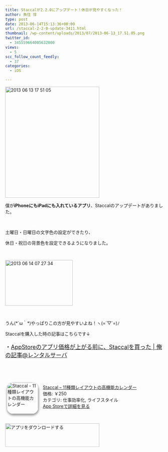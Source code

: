 ```yaml
---
title: Staccalが2.2.0にアップデート！休日が見やすくなった！
author: 魚住 惇
type: post
date: 2013-06-14T15:13:36+00:00
url: /staccal-2-2-0-update-3411.html
thumbnail: /wp-content/uploads/2013/07/2013-06-13_17.51.05.png
twitter_id:
  - 345559664005632000
views:
  - 5
scc_follow_count_feedly:
  - 37
categories:
  - iOS

---
```

<img decoding="async" loading="lazy" title="2013-06-13_17.51.05.png" src="/wp-content/uploads/2013/06/2013-06-13_17.51.05.png" alt="2013 06 13 17 51 05" width="300" height="353" border="0" />

<!--more-->

僕が**iPhoneにもiPadにも入れているアプリ**、Staccalのアップデートがありました。

 

土曜日・日曜日の文字色の設定ができたり、

休日・祝日の背景色を設定できるようになりました。

 

<img decoding="async" loading="lazy" title="2013-06-14_07.27.34.png" src="/wp-content/uploads/2013/06/2013-06-14_07.27.34.png" alt="2013 06 14 07 27 34" width="215" height="145" border="0" /> 

 

うん(\*´ω｀\*)やっぱりこの方が見やすいよね！ヽ(=´▽\`=)ﾉ

Staccalを購入した時の記事はこちらです↓

<p style="font-size: 18px;">
  ・<a rel="nofollow" href="http://192.168.11.200:8000/iphone-ipad-staccal-iyh-3254.html" target="_blank">AppStoreのアプリ価格が上がる前に、Staccalを買った | 俺の記事@レンタルサーバ</a>
</p>

 

 

<div class="appHtmlFrame">
  <span class="appIcon"><a href="http://click.linksynergy.com/fs-bin/stat?id=X4b77EM*hqg&offerid=94348&type=3&subid=0&tmpid=2192&RD_PARM1=https%253A%252F%252Fitunes.apple.com%252Fjp%252Fapp%252Fstaccal-11zhong-leireiautono%252Fid546282165%253Fmt%253D8%2526uo%253D4%2526partnerId%253D30" rel="nofollow" target="_blank"><img decoding="async" loading="lazy" class="appIconImg" style="border-radius: 20px 20px 20px 20px; -moz-border-radius: 20px 20px 20px 20px; -webkit-border-radius: 20px 20px 20px 20px; box-shadow: 1px 4px 6px 1px #999999; -moz-box-shadow: 1px 4px 6px 1px #999999; -webkit-box-shadow: 1px 4px 6px 1px #999999; margin: -5px 15px 1px 5px; float: left;" src="http://a61.phobos.apple.com/us/r1000/078/Purple/v4/e0/c0/61/e0c061b3-2fbe-9193-4fac-3d919f092719/mzl.jvrcyryh.100x100-75.png" alt="Staccal - 11種類レイアウトの高機能カレンダー" width="100" height="100" /></a></span><span class="appTitle"><a href="http://click.linksynergy.com/fs-bin/stat?id=X4b77EM*hqg&offerid=94348&type=3&subid=0&tmpid=2192&RD_PARM1=https%253A%252F%252Fitunes.apple.com%252Fjp%252Fapp%252Fstaccal-11zhong-leireiautono%252Fid546282165%253Fmt%253D8%2526uo%253D4%2526partnerId%253D30" rel="nofollow" target="_blank"> Staccal &#8211; 11種類レイアウトの高機能カレンダー</a></span><br /><span class="appPrice">価格: ￥250</span><br /><span class="appCat">カテゴリ: 仕事効率化, ライフスタイル</span><br /><span class="appLink"><a href="http://click.linksynergy.com/fs-bin/stat?id=X4b77EM*hqg&offerid=94348&type=3&subid=0&tmpid=2192&RD_PARM1=https%253A%252F%252Fitunes.apple.com%252Fjp%252Fapp%252Fstaccal-11zhong-leireiautono%252Fid546282165%253Fmt%253D8%2526uo%253D4%2526partnerId%253D30" rel="nofollow" target="_blank">App Storeで詳細を見る</a></span></p> 
  
  <div class="appDownloadButton">
    <p>
       
    </p>
    <p>
      <a href="http://click.linksynergy.com/fs-bin/stat?id=X4b77EM*hqg&offerid=94348&type=3&subid=0&tmpid=2192&RD_PARM1=https%253A%252F%252Fitunes.apple.com%252Fjp%252Fapp%252Fstaccal-11zhong-leireiautono%252Fid546282165%253Fmt%253D8%2526uo%253D4%2526partnerId%253D30" rel="nofollow" target="_blank"><img decoding="async" loading="lazy" src="http://uozumi.ddo.jp/images/appcheck.gif" alt="アプリをダウンロードする" width="300" height="75" /></a></div> </div>